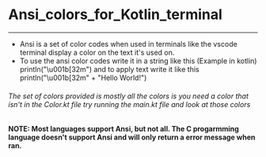 # Ansi_colors_for_Kotlin_terminal
***
* Ansi is a set of color codes when used in terminals like the vscode terminal display a color on the text it's used on.
* To use the ansi color codes write it in a string like this (Example in kotlin) println("\u001b[32m") and to apply text write it like this println("\u001b[32m" + "Hello World!")
###### The set of colors provided is mostly all the colors is you need a color that isn't in the Color.kt file try running the main.kt file and look at those colors

#### NOTE: Most languages support Ansi, but not all. The C progarmming language doesn't support Ansi and will only return a error message when ran.
